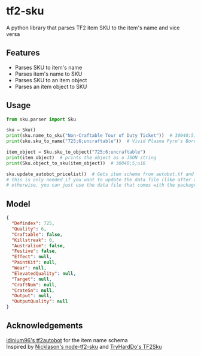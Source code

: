 # tf2-sku
 A python library that parses TF2 item SKU to the item's name and vice versa

## Features
- Parses SKU to item's name
- Parses item's name to SKU
- Parses SKU to an item object
- Parses an item object to SKU

## Usage
```python
from sku.parser import Sku

sku = Sku()
print(sku.name_to_sku("Non-Craftable Tour of Duty Ticket"))  # 30040;5;u16
print(sku.sku_to_name("725;6;uncraftable"))  # Vivid Plasma Pyro's Boron Beanie

item_object = Sku.sku_to_object("725;6;uncraftable")
print(item_object)  # prints the object as a JSON string
print(Sku.object_to_sku(item_object))  # 30040;5;u16

sku.update_autobot_pricelist()  # Gets item schema from autobot.tf and updates the json file
# this is only needed if you want to update the data file (like after a TF2 game update)
# otherwise, you can just use the data file that comes with the package
```

## Model
```json
{
  "Defindex": 725,
  "Quality": 6,
  "Craftable": false,
  "Killstreak": 0,
  "Australium": false,
  "Festive": false,
  "Effect": null,
  "PaintKit": null,
  "Wear": null,
  "ElevatedQuality": null,
  "Target": null,
  "CraftNum": null,
  "CrateSn": null,
  "Output": null,
  "OutputQuality": null
}
```

## Acknowledgements
[idinium96's tf2autobot](https://github.com/TF2Autobot/tf2autobot) for the item name schema\
Inspired by [Nicklason's node-tf2-sku](https://github.com/Nicklason/node-tf2-sku) and [TryHardDo's TF2Sku](https://github.com/TryHardDo/TF2Sku/tree/master)
